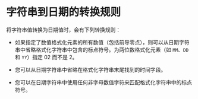 字符串到日期的转换规则 
================================



将字符串值转换为日期值时，会有下列转换规则：

* 如果指定了数值格式化元素的所有数值（包括前导零点），则可以从日期字符串中省略格式化字符串中包含的标点符号。为两位数格式化元素（如 `MM`、`DD` 和 `YY`）指定 02 而不是 2。

  

* 您可以从日期字符串中省略在格式化字符串末尾找到的时间字段。

  

* 您可以在日期字符串中使用任何非字母数值字符来匹配格式化字符串中的标点符号。

  



